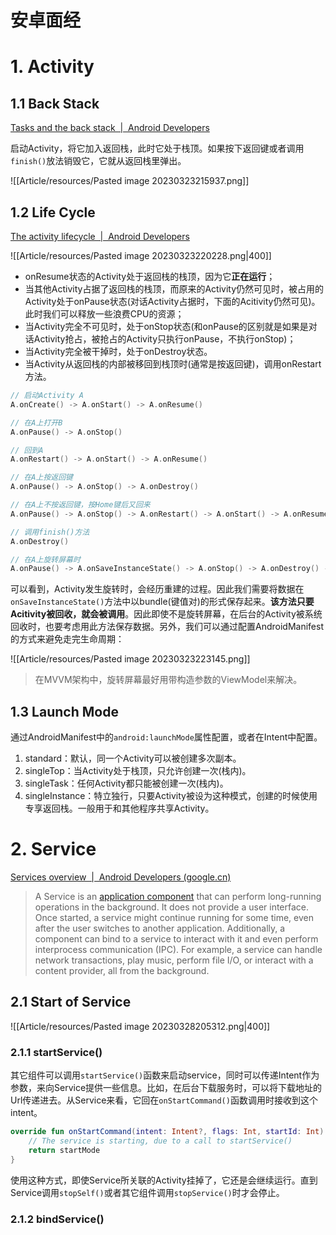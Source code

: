 <h1>安卓面经</h1>

# 1. Activity

## 1.1 Back Stack

[Tasks and the back stack  |  Android Developers](https://developer.android.com/guide/components/activities/tasks-and-back-stack)

启动Activity，将它加入返回栈，此时它处于栈顶。如果按下返回键或者调用`finish()`放法销毁它，它就从返回栈里弹出。

![[Article/resources/Pasted image 20230323215937.png]]

## 1.2 Life Cycle

[The activity lifecycle  |  Android Developers](https://developer.android.com/guide/components/activities/activity-lifecycle)

![[Article/resources/Pasted image 20230323220228.png|400]]

* onResume状态的Activity处于返回栈的栈顶，因为它**正在运行**；
* 当其他Activity占据了返回栈的栈顶，而原来的Activity仍然可见时，被占用的Activity处于onPause状态(对话Activity占据时，下面的Acitivity仍然可见)。此时我们可以释放一些浪费CPU的资源；
* 当Activity完全不可见时，处于onStop状态(和onPause的区别就是如果是对话Activity抢占，被抢占的Activity只执行onPause，不执行onStop)；
* 当Activity完全被干掉时，处于onDestroy状态。
* 当Activity从返回栈的内部被移回到栈顶时(通常是按返回键)，调用onRestart方法。

```kotlin
// 启动Activity A
A.onCreate() -> A.onStart() -> A.onResume()

// 在A上打开B
A.onPause() -> A.onStop()

// 回到A
A.onRestart() -> A.onStart() -> A.onResume()

// 在A上按返回键
A.onPause() -> A.onStop() -> A.onDestroy()

// 在A上不按返回键，按Home键后又回来
A.onPause() -> A.onStop() -> A.onRestart() -> A.onStart() -> A.onResume()

// 调用finish()方法
A.onDestroy()

// 在A上旋转屏幕时
A.onPause() -> A.onSaveInstanceState() -> A.onStop() -> A.onDestroy() -> A.onCreate() -> A.onStart() -> A.onRestoreInstanceState() -> A.onResume()
```

可以看到，Activity发生旋转时，会经历重建的过程。因此我们需要将数据在`onSaveInstanceState()`方法中以bundle(键值对)的形式保存起来。**该方法只要Acitivity被回收，就会被调用**。因此即使不是旋转屏幕，在后台的Activity被系统回收时，也要考虑用此方法保存数据。另外，我们可以通过配置AndroidManifest的方式来避免走完生命周期：

![[Article/resources/Pasted image 20230323223145.png]]

> 在MVVM架构中，旋转屏幕最好用带构造参数的ViewModel来解决。

## 1.3 Launch Mode

通过AndroidManifest中的`android:launchMode`属性配置，或者在Intent中配置。

1. standard：默认，同一个Activity可以被创建多次副本。
2. singleTop：当Activity处于栈顶，只允许创建一次(栈内)。
3. singleTask：任何Activity都只能被创建一次(栈内)。
4. singleInstance：特立独行，只要Activity被设为这种模式，创建的时候使用专享返回栈。一般用于和其他程序共享Activity。

# 2. Service

[Services overview  |  Android Developers (google.cn)](https://developer.android.google.cn/guide/components/services)

> A Service is an [application component](https://developer.android.google.cn/guide/components/fundamentals#Components) that can perform long-running operations in the background. It does not provide a user interface. Once started, a service might continue running for some time, even after the user switches to another application. Additionally, a component can bind to a service to interact with it and even perform interprocess communication (IPC). For example, a service can handle network transactions, play music, perform file I/O, or interact with a content provider, all from the background.

## 2.1 Start of Service

![[Article/resources/Pasted image 20230328205312.png|400]]

### 2.1.1 startService()

其它组件可以调用`startService()`函数来启动service，同时可以传递Intent作为参数，来向Service提供一些信息。比如，在后台下载服务时，可以将下载地址的Url传递进去。从Service来看，它回在`onStartCommand()`函数调用时接收到这个intent。

```kotlin
override fun onStartCommand(intent: Intent?, flags: Int, startId: Int): Int {        
	// The service is starting, due to a call to startService()        
	return startMode  
}
```

使用这种方式，即使Service所关联的Activity挂掉了，它还是会继续运行。直到Service调用`stopSelf()`或者其它组件调用`stopService()`时才会停止。

### 2.1.2 bindService()

